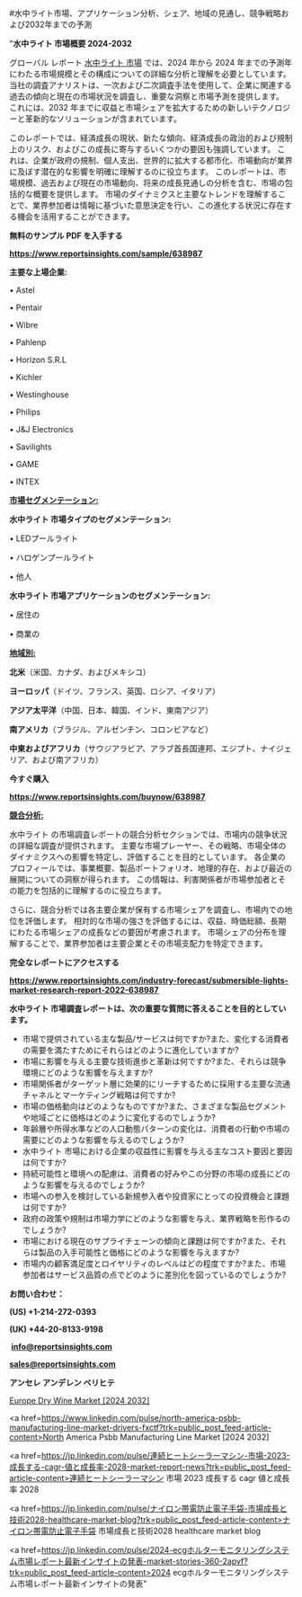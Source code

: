 #水中ライト市場、アプリケーション分析、シェア、地域の見通し、競争戦略および2032年までの予測

"<strong>水中ライト 市場概要 2024-2032</strong>

グローバル レポート <a href=https://www.reportsinsights.com/sample/638987>水中ライト 市場</a> では、2024 年から 2024 年までの予測年にわたる市場規模とその構成についての詳細な分析と理解を必要としています。 当社の調査アナリストは、一次および二次調査手法を使用して、企業に関連する過去の傾向と現在の市場状況を調査し、重要な洞察と市場予測を提供します。 これには、2032 年までに収益と市場シェアを拡大​​するための新しいテクノロジーと革新的なソリューションが含まれています。

このレポートでは、経済成長の現状、新たな傾向、経済成長の政治的および規制上のリスク、およびこの成長に寄与するいくつかの要因も強調しています。 これは、企業が政府の規制、個人支出、世界的に拡大する都市化、市場動向が業界に及ぼす潜在的な影響を明確に理解するのに役立ちます。 このレポートは、市場規模、過去および現在の市場動向、将来の成長見通しの分析を含む、市場の包括的な概要を提供します。 市場のダイナミクスと主要なトレンドを理解することで、業界参加者は情報に基づいた意思決定を行い、この進化する状況に存在する機会を活用することができます。

<strong><b>無料のサンプル PDF を入手する</b></strong>

<a href=https://www.reportsinsights.com/sample/638987><strong><u>https://www.reportsinsights.com/sample/638987</u></strong></a>

<strong>主要な上場企業:</strong>

• Astel

• Pentair

• Wibre

• Pahlenp

• Horizon S.R.L

• Kichler

• Westinghouse

• Philips

• J&J Electronics

• Savilights

• GAME

• INTEX

<strong><u>市場セグメンテーション</u></strong><strong><u>:</u></strong>

<strong>水中ライト 市場タイプのセグメンテーション:</strong>

• LEDプールライト

• ハロゲンプールライト

• 他人

<strong>水中ライト 市場アプリケーションのセグメンテーション:</strong>

• 居住の

• 商業の

<strong><u>地域別</u></strong><strong><u>:</u></strong>

<strong>北米</strong>（米国、カナダ、およびメキシコ）

<strong>ヨーロッパ</strong>（ドイツ、フランス、英国、ロシア、イタリア）

<strong>アジア太平洋</strong>（中国、日本、韓国、インド、東南アジア）

<strong>南アメリカ</strong>（ブラジル、アルゼンチン、コロンビアなど）

<strong>中東およびアフリカ</strong>（サウジアラビア、アラブ首長国連邦、エジプト、ナイジェリア、および南アフリカ）

<strong>今すぐ購入</strong>

<a href=https://www.reportsinsights.com/buynow/638987><strong><u>https://www.reportsinsights.com/buynow/638987</u></strong></a>

<strong><u>競合分析:</u></strong>

水中ライト の市場調査レポートの競合分析セクションでは、市場内の競争状況の詳細な調査が提供されます。 主要な市場プレーヤー、その戦略、市場全体のダイナミクスへの影響を特定し、評価することを目的としています。 各企業のプロフィールでは、事業概要、製品ポートフォリオ、地理的存在、および最近の展開についての洞察が得られます。 この情報は、利害関係者が市場参加者とその能力を包括的に理解するのに役立ちます。

さらに、競合分析では各主要企業が保有する市場シェアを調査し、市場内での地位を評価します。 相対的な市場の強さを評価するには、収益、時価総額、長期にわたる市場シェアの成長などの要因が考慮されます。 市場シェアの分布を理解することで、業界参加者は主要企業とその市場支配力を特定できます。

<strong>完全なレポートにアクセスする</strong>

<a href=https://www.reportsinsights.com/industry-forecast/submersible-lights-market-research-report-2022-638987><strong><u><b>https://www.reportsinsights.com/industry-forecast/submersible-lights-market-research-report-2022-638987</b></u></strong></a>

<strong><b>水中ライト 市場調査レポートは、次の重要な質問に答えることを目的としています。</b></strong>
<ul>
  <li>市場で提供されている主な製品/サービスは何ですか?また、変化する消費者の需要を満たすためにそれらはどのように進化していますか?</li>
  <li>市場に影響を与える主要な技術進歩と革新は何ですか?また、それらは競争環境にどのような影響を与えますか?</li>
  <li>市場関係者がターゲット層に効果的にリーチするために採用する主要な流通チャネルとマーケティング戦略は何ですか?</li>
  <li>市場の価格動向はどのようなものですか?また、さまざまな製品セグメントや地域ごとに価格はどのように変化するのでしょうか?</li>
  <li>年齢層や所得水準などの人口動態パターンの変化は、消費者の行動や市場の需要にどのような影響を与えるのでしょうか?</li>
  <li>水中ライト 市場における企業の収益性に影響を与える主なコスト要因と要因は何ですか?</li>
  <li>持続可能性と環境への配慮は、消費者の好みやこの分野の市場の成長にどのような影響を与えるのでしょうか?</li>
  <li>市場への参入を検討している新規参入者や投資家にとっての投資機会と課題は何ですか?</li>
  <li>政府の政策や規制は市場力学にどのような影響を与え、業界戦略を形作るのでしょうか?</li>
  <li>市場における現在のサプライチェーンの傾向と課題は何ですか?また、それらは製品の入手可能性と価格にどのような影響を与えますか?</li>
  <li>市場内の顧客満足度とロイヤリティのレベルはどの程度ですか?また、市場参加者はサービス品質の点でどのように差別化を図っているのでしょうか?</li>
</ul>
<strong>お問い合わせ：</strong>

<strong>(US) +1-214-272-0393</strong>

<strong>(UK) +44-20-8133-9198</strong>

<strong> </strong><a href=info@reportsinsights.com><strong><u>info@reportsinsights.com</u></strong></a>

<a href=sales@reportsinsights.com><strong><u>sales@reportsinsights.com</u></strong></a>

<strong>アンセレ アンデレン ベリヒテ</strong>

<a href=https://www.linkedin.com/pulse/europe-dry-wine-market-analysis-identifying-growth-ykdyf/>Europe Dry Wine Market [2024 2032]</a>

<a href=https://www.linkedin.com/pulse/north-america-psbb-manufacturing-line-market-drivers-fxctf?trk=public_post_feed-article-content>North America Psbb Manufacturing Line Market [2024 2032]</a>

<a href=https://jp.linkedin.com/pulse/連続ヒートシーラーマシン-市場-2023-成長する-cagr-値と成長率-2028-market-report-news?trk=public_post_feed-article-content>連続ヒートシーラーマシン 市場 2023 成長する cagr 値と成長率 2028</a>

<a href=https://jp.linkedin.com/pulse/ナイロン帯電防止電子手袋-市場成長と技術2028-healthcare-market-blog?trk=public_post_feed-article-content>ナイロン帯電防止電子手袋 市場成長と技術2028 healthcare market blog</a>

<a href=https://jp.linkedin.com/pulse/2024-ecgホルターモニタリングシステム市場レポート最新インサイトの発表-market-stories-360-2apvf?trk=public_post_feed-article-content>2024 ecgホルターモニタリングシステム市場レポート最新インサイトの発表</a>"
